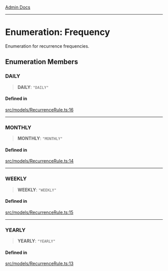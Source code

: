 [Admin Docs](/)

***

# Enumeration: Frequency

Enumeration for recurrence frequencies.

## Enumeration Members

### DAILY

> **DAILY**: `"DAILY"`

#### Defined in

[src/models/RecurrenceRule.ts:16](https://github.com/Suyash878/talawa-api/blob/cfd688207611ba245c99edd8dbaccb2cdbf6a043/src/models/RecurrenceRule.ts#L16)

***

### MONTHLY

> **MONTHLY**: `"MONTHLY"`

#### Defined in

[src/models/RecurrenceRule.ts:14](https://github.com/Suyash878/talawa-api/blob/cfd688207611ba245c99edd8dbaccb2cdbf6a043/src/models/RecurrenceRule.ts#L14)

***

### WEEKLY

> **WEEKLY**: `"WEEKLY"`

#### Defined in

[src/models/RecurrenceRule.ts:15](https://github.com/Suyash878/talawa-api/blob/cfd688207611ba245c99edd8dbaccb2cdbf6a043/src/models/RecurrenceRule.ts#L15)

***

### YEARLY

> **YEARLY**: `"YEARLY"`

#### Defined in

[src/models/RecurrenceRule.ts:13](https://github.com/Suyash878/talawa-api/blob/cfd688207611ba245c99edd8dbaccb2cdbf6a043/src/models/RecurrenceRule.ts#L13)
